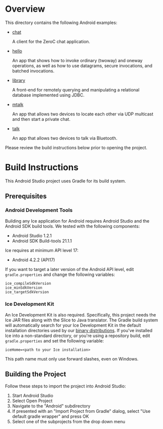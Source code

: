# Overview

This directory contains the following Android examples:

- [chat](./chat)

  A client for the ZeroC chat application.

- [hello](./hello)

  An app that shows how to invoke ordinary (twoway)
  and oneway operations, as well as how to use datagrams, secure
  invocations, and batched invocations.

- [library](./library)

  A front-end for remotely querying and manipulating a
  relational database implemented using JDBC.

- [mtalk](./mtalk)

  An app that allows two devices to locate each other via UDP multicast
  and then start a private chat.

- [talk](./talk)

  An app that allows two devices to talk via Bluetooth.

Please review the build instructions below prior to opening the project.

# Build Instructions

This Android Studio project uses Gradle for its build system.

## Prerequisites

### Android Development Tools

Building any Ice application for Android requires Android Studio and the Android
SDK build tools. We tested with the following components:

- Android Studio 1.2.1
- Android SDK Build-tools 21.1.1

Ice requires at minimum API level 17:

- Android 4.2.2 (API17)

If you want to target a later version of the Android API level, edit
`gradle.properties` and change the following variables:

    ice_compileSdkVersion
    ice_minSdkVersion
    ice_targetSdkVersion

### Ice Development Kit

An Ice Development Kit is also required. Specifically, this project needs the
Ice JAR files along with the Slice to Java translator. The Gradle build system
will automatically search for your Ice Development Kit in the default
installation directories used by our [binary distributions][1]. If you've
installed Ice into a non-standard directory, or you're using a repository build,
edit `gradle.properties` and set the following variable:

    iceHome=<path to your Ice installation>

This path name must only use forward slashes, even on Windows.

## Building the Project

Follow these steps to import the project into Android Studio:

1. Start Android Studio
2. Select Open Project
3. Navigate to the "Android" subdirectory
4. If presented with an "Import Project from Gradle" dialog, select
   "Use default gradle wrapper" and press OK
5. Select one of the subprojects from the drop down menu

[1]: https://zeroc.com/download.html
